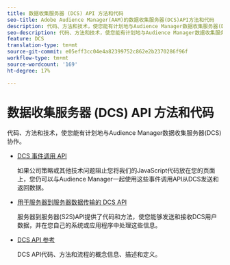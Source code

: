 ```yaml
---
title: 数据收集服务器 (DCS) API 方法和代码
seo-title: Adobe Audience Manager(AAM)的数据收集服务器(DCS)API方法和代码
description: 代码、方法和技术，使您能有计划地与Audience Manager数据收集服务器(DCS)协作。
seo-description: 代码、方法和技术，使您能有计划地与Audience Manager数据收集服务器(DCS)协作。
feature: DCS
translation-type: tm+mt
source-git-commit: e05eff3cc04e4a82399752c862e2b2370286f96f
workflow-type: tm+mt
source-wordcount: '169'
ht-degree: 17%

---
```



# 数据收集服务器 (DCS) API 方法和代码

代码、方法和技术，使您能有计划地与Audience Manager数据收集服务器(DCS)协作。

* [DCS 事件调用 API](/help/using/api/dcs-intro/dcs-event-calls/dcs-event-calls.md)

   如果公司策略或其他技术问题阻止您将我们的JavaScript代码放在您的页面上，您仍可以与Audience Manager一起使用这些事件调用API从DCS发送和返回数据。

* [用于服务器到服务器数据传输的 DCS API](/help/using/api/dcs-intro/dcs-s2s/dcs-s2s.md)

   服务器到服务器(S2S)API提供了代码和方法，使您能够发送和接收DCS用户数据，并在您自己的系统或应用程序中处理这些信息。

* [DCS API 参考](/help/using/api/dcs-intro/dcs-api-reference/dcs-api-methods.md)

   DCS API代码、方法和流程的概念信息、描述和定义。